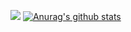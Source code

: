 ![](highway_name.gif)
[![Anurag's github stats](https://github-readme-stats.vercel.app/api?username=ElcovRijswijk&count_private=true&show_icons=true&theme=radical)](https://github.com/anuraghazra/github-readme-stats)
